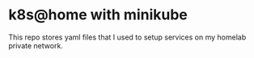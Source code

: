 # k8s@home with minikube

This repo stores yaml files that I used to setup services on my homelab private network.